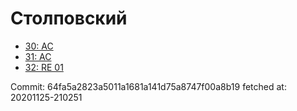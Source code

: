 # Столповский
- [30: AC](30.md)
- [31: AC](31.md)
- [32: RE 01](32.md)

Commit: 64fa5a2823a5011a1681a141d75a8747f00a8b19
 fetched at: 20201125-210251
